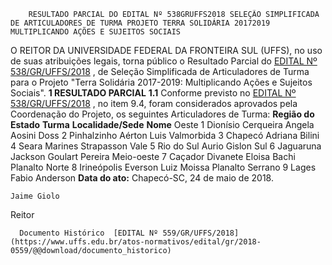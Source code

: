         RESULTADO PARCIAL DO EDITAL Nº 538GRUFFS2018 SELEÇÃO SIMPLIFICADA DE ARTICULADORES DE TURMA PROJETO TERRA SOLIDÁRIA 20172019 MULTIPLICANDO AÇÕES E SUJEITOS SOCIAIS  

 O REITOR DA UNIVERSIDADE FEDERAL DA FRONTEIRA SUL (UFFS), no uso de suas atribuições legais, torna público o Resultado Parcial do [EDITAL Nº 538/GR/UFFS/2018](https://www.uffs.edu.br/atos-normativos/edital/gr/2018-0538)  , de Seleção Simplificada de Articuladores de Turma para o Projeto "Terra Solidária 2017-2019: Multiplicando Ações e Sujeitos Sociais".  **1 RESULTADO PARCIAL**  **1.1** Conforme previsto no [EDITAL Nº 538/GR/UFFS/2018](https://www.uffs.edu.br/atos-normativos/edital/gr/2018-0538)  , no item 9.4, foram considerados aprovados pela Coordenação do Projeto, os seguintes Articuladores de Turma:     **Região do Estado**    **Turma**    **Localidade/Sede**    **Nome**      Oeste   1   Dionísio Cerqueira   Angela Aosini Doss     2   Pinhalzinho   Aérton Luis Valmorbida     3   Chapecó   Adriana Bilini     4   Seara   Marines Strapasson     Vale   5   Rio do Sul   Aurio Gislon     Sul   6   Jaguaruna   Jackson Goulart Pereira     Meio-oeste   7   Caçador   Divanete Eloisa Bachi     Planalto Norte   8   Irineópolis   Everson Luiz Moissa     Planalto Serrano   9   Lages   Fabio Anderson          **Data do ato:** Chapecó-SC, 24 de maio de 2018.   
 

    Jaime Giolo   
 Reitor 

      Documento Histórico  [EDITAL Nº 559/GR/UFFS/2018](https://www.uffs.edu.br/atos-normativos/edital/gr/2018-0559/@@download/documento_historico)     
      